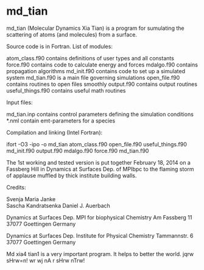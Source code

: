 md_tian
=======

md_tian (Molecular Dynamics Xia Tian) is a program for sumulating the scattering of atoms (and molecules) 
from a surface. 

Source code is in Fortran.
List of modules:

atom_class.f90		contains definitions of user types and all constants
force.f90		contains code to calculate energy and forces
mdalgo.f90		contains propagation algorithms
md_init.f90		contains code to set up a simulated system
md_tian.f90		is a main file governing simulations
open_file.f90		contains routines to open files smoothly
output.f90		contains output routines
useful_things.f90	contains useful math routines

Input files:

md_tian.inp	contains control parameters defining the simulation conditions
*.nml		contain emt-parameters for a species

Compilation and linking (Intel Fortran):

ifort -O3 -ipo -o md_tian atom_class.f90 open_file.f90 useful_things.f90 md_init.f90 output.f90 mdalgo.f90 force.f90 md_tian.f90


The 1st working and tested version is put together February 18, 2014 
on a Fassberg Hill in Dynamics at Surfaces Dep. of MPIbpc
to the flaming storm of applause muffled by thick institute building walls.

Credits:

Svenja Maria Janke	
Sascha Kandratsenka
Daniel J. Auerbach

Dynamics at Surfaces Dep.
MPI for biophysical Chemistry
Am Fassberg 11
37077 Goettingen
Germany

Dynamics at Surfaces Dep.
Institute for Physical Chemistry
Tammannstr. 6
37077 Goettingen
Germany

Md xia4 tian1 is a very important program. It helps to better the world.
jqrw sHrw=n! wr wj nA r sHrw nTrw!
